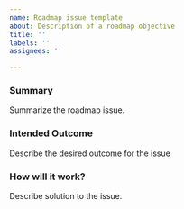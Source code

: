 ```yaml
---
name: Roadmap issue template
about: Description of a roadmap objective
title: ''
labels: ''
assignees: ''

---
```


### Summary

Summarize the roadmap issue.

### Intended Outcome

Describe the desired outcome for the issue

### How will it work?

Describe solution to the issue.
